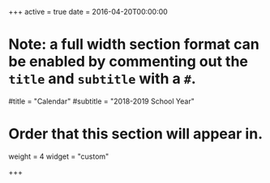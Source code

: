 +++
active = true
date = 2016-04-20T00:00:00

# Note: a full width section format can be enabled by commenting out the `title` and `subtitle` with a `#`.
#title = "Calendar"
#subtitle = "2018-2019 School Year"

# Order that this section will appear in.
weight = 4
widget = "custom"

+++

<div id='calendar'>
<script>
$(function() {

  // page is now ready, initialize the calendar...

  $('#calendar').fullCalendar({
    // put your options and callbacks here
  })

});
</script>
</div>
